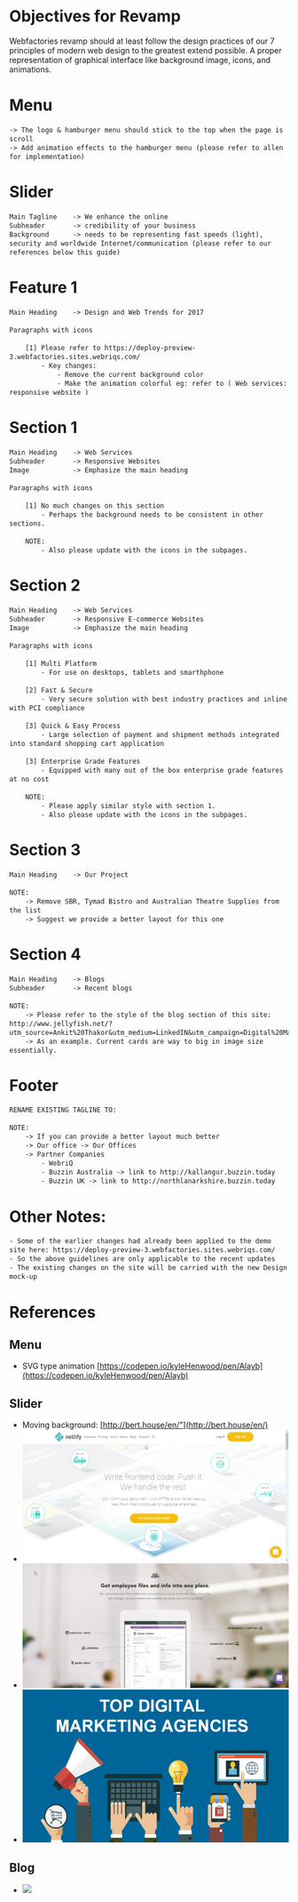 # Objectives for Revamp

Webfactories revamp should at least follow the design practices of our 7 principles of modern web design to the greatest extend possible. A proper representation of graphical interface like background image, icons, and animations.

# Menu

	-> The logo & hamburger menu should stick to the top when the page is scroll
	-> Add animation effects to the hamburger menu (please refer to allen for implementation)

# Slider

	Main Tagline	-> We enhance the online
	Subheader 		-> credibility of your business
	Background 		-> needs to be representing fast speeds (light), security and worldwide Internet/communication (please refer to our references below this guide)

# Feature 1

	Main Heading 	-> Design and Web Trends for 2017

	Paragraphs with icons

		[1] Please refer to https://deploy-preview-3.webfactories.sites.webriqs.com/
			- Key changes:
				- Remove the current background color
				- Make the animation colorful eg: refer to ( Web services: responsive website )


# Section 1

	Main Heading	-> Web Services
	Subheader 		-> Responsive Websites
	Image 			-> Emphasize the main heading

	Paragraphs with icons

		[1] No much changes on this section
			- Perhaps the background needs to be consistent in other sections.

		NOTE:
			- Also please update with the icons in the subpages.

# Section 2

	Main Heading	-> Web Services
	Subheader 		-> Responsive E-commerce Websites
	Image 			-> Emphasize the main heading

	Paragraphs with icons

		[1] Multi Platform
			- For use on desktops, tablets and smarthphone

		[2] Fast & Secure
			- Very secure solution with best industry practices and inline with PCI compliance

		[3] Quick & Easy Process
			- Large selection of payment and shipment methods integrated into standard shopping cart application

		[3] Enterprise Grade Features
			- Equipped with many out of the box enterprise grade features at no cost

		NOTE:
			- Please apply similar style with section 1.
			- Also please update with the icons in the subpages.

# Section 3

	Main Heading	-> Our Project

	NOTE:
		-> Remove SBR, Tymad Bistro and Australian Theatre Supplies from the list
		-> Suggest we provide a better layout for this one

# Section 4

	Main Heading 	-> Blogs
	Subheader		-> Recent blogs

	NOTE:
		-> Please refer to the style of the blog section of this site: http://www.jellyfish.net/?utm_source=Ankit%20Thakor&utm_medium=LinkedIN&utm_campaign=Digital%20Marketing
		-> As an example. Current cards are way to big in image size essentially.

# Footer

	RENAME EXISTING TAGLINE TO:

	NOTE:
		-> If you can provide a better layout much better
		-> Our office -> Our Offices
		-> Partner Companies
			- WebriQ
			- Buzzin Australia -> link to http://kallangur.buzzin.today
			- Buzzin UK -> link to http://northlanarkshire.buzzin.today


# Other Notes:

	- Some of the earlier changes had already been applied to the demo site here: https://deploy-preview-3.webfactories.sites.webriqs.com/
	- So the above guidelines are only applicable to the recent updates
	- The existing changes on the site will be carried with the new Design mock-up

# References

## Menu
- SVG type animation [https://codepen.io/kyleHenwood/pen/Alayb](https://codepen.io/kyleHenwood/pen/Alayb)

## Slider
- Moving background: [http://bert.house/en/"](http://bert.house/en/)
- [<img src="ideas/slider-layout-idea1.png">](ideas/slider-layout-idea1.png)
- [<img src="ideas/slider-layout-idea2.png">](ideas/slider-layout-idea2.png)
- [<img src="ideas/slider-layout-idea3.png">](ideas/slider-layout-idea3.png)

## Blog
- [<img src="ideas/blog-section">](ideas/blog-section)


